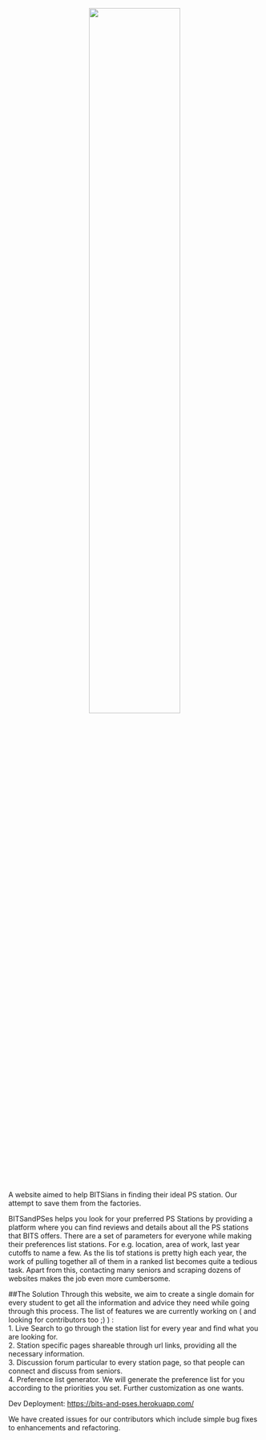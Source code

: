 <p align="center">
<img src = "https://img.techpowerup.org/200823/bitsandpses.png" width="60%">
</p>

A website aimed to help BITSians in finding their ideal PS station. Our attempt to save them from the factories.

BITSandPSes helps you look for your preferred PS Stations by providing a platform where you can find reviews and details about all the PS stations that BITS offers.
There are a set of parameters for everyone while making their preferences list stations. For e.g. location, area of work, last year cutoffs to name a few.
As the lis tof stations is pretty high each year, the work of pulling together all of them in a ranked list becomes quite a tedious task. Apart from this, contacting many seniors and scraping dozens of websites makes the job even more cumbersome.

##The Solution
Through this website, we aim to create a single domain for every student to get all the information and advice they need while going through this process. The list of features we are currently working on ( and looking for contributors too ;) ) :
    <br>1. Live Search to go through the station list for every year and find what you are looking for.
    <br>2. Station specific pages shareable through url links, providing all the necessary information.
    <br>3. Discussion forum particular to every station page, so that people can connect and discuss from seniors.
    <br>4. Preference list generator. We will generate the preference list for you according to the priorities you set. Further customization as one wants.

Dev Deployment: https://bits-and-pses.herokuapp.com/

We have created issues for our contributors which include simple bug fixes to enhancements and refactoring.
